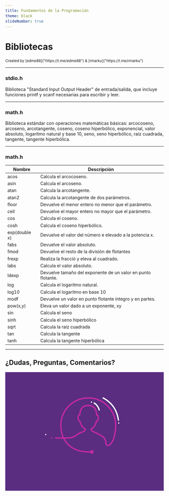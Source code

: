 ```yaml
---
title: Fundamentos de la Programación
theme: black
slideNumber: true
---
```


# Bibliotecas
<small>
Created by <i class="fab fa-telegram"></i>
[edme88]("https://t.me/edme88") & 
<i class="fab fa-telegram"></i>
[rmarku]("https://t.me/rmarku")
</small>

---
### stdio.h
Biblioteca "Standard Input Output Header" de entrada/salida, que incluye funciones printf y scanf necesarias para escribir y leer.

---
### math.h
Biblioteca estándar con operaciones matemáticas básicas: arcocoseno, arcoseno, arcotangente, coseno,
coseno hiperbólico, exponencial, valor absoluto, logaritmo natural y base 10, seno, seno hiperbólico, raíz cuadrada, tangente, tangente hiperbólica.

---
### math.h
| Nombre | Descripción |
|--------|-------------|
| acos | Calcula el arcocoseno. |
| asin | Calcula el arcoseno. |
| atan | Calcula la arcotangente. |
| atan2 | Calcula la arcotangente de dos parámetros. |
| floor | Devuelve el menor entero no menor que el parámetro. |
| ceil | Devuelve el mayor entero no mayor que el parámetro. |
| cos | Calcula el coseno. |
| cosh | Calcula el coseno hiperbólico. |
| exp(double x) | Devuelve el valor del número e elevado a la potencia x. |
| fabs | Devuelve el valor absoluto. |
| fmod | Devuelve el resto de la división de flotantes |
| frexp | Realiza la fracció y eleva al cuadrado. |
| labs | Calcula el valor absoluto. |
| ldexp | Devuelve tamaño del exponente de un valor en punto flotante. |
| log | Calcula el logaritmo natural. |
| log10 | Calcula el logaritmo en base 10 |
| modf | Devuelve un valor en punto flotante íntegro y en partes. |
| pow(x,y) | Eleva un valor dado a un exponente, xy |
| sin | Calcula el seno |
| sinh | Calcula el seno hiperbólico |
| sqrt | Calcula la raíz cuadrada |
| tan | Calcula la tangente |
| tanh | Calcula la tangente hiperbólica |

---
## ¿Dudas, Preguntas, Comentarios?
![DUDAS](images/pregunta.gif)
